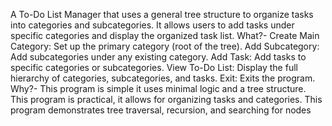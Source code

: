 A To-Do List Manager that uses a general tree structure to organize tasks into categories and subcategories. It allows users to add tasks under specific categories and display the organized task list.
What?-
Create Main Category: Set up the primary category (root of the tree).
Add Subcategory: Add subcategories under any existing category.
Add Task: Add tasks to specific categories or subcategories.
View To-Do List: Display the full hierarchy of categories, subcategories, and tasks.
Exit: Exits the program.
Why?-
This program is simple it uses minimal logic and a tree structure.
This program is practical, it allows for organizing tasks and categories.
This program demonstrates tree traversal, recursion, and searching for nodes
